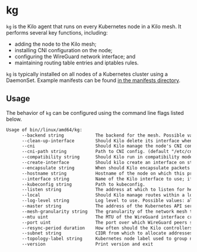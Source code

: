 # kg

`kg` is the Kilo agent that runs on every Kubernetes node in a Kilo mesh.
It performs several key functions, including:
* adding the node to the Kilo mesh;
* installing CNI configuration on the node;
* configuring the WireGuard network interface; and
* maintaining routing table entries and iptables rules.

`kg` is typically installed on all nodes of a Kubernetes cluster using a DaemonSet.
Example manifests can be found [in the manifests directory](https://github.com/kilo-io/kilo/tree/main/manifests).

## Usage

The behavior of `kg` can be configured using the command line flags listed below.

[embedmd]:# (../tmp/help.txt)
```txt
Usage of bin//linux/amd64/kg:
      --backend string            The backend for the mesh. Possible values: kubernetes (default "kubernetes")
      --clean-up-interface        Should Kilo delete its interface when it shuts down?
      --cni                       Should Kilo manage the node's CNI configuration? (default true)
      --cni-path string           Path to CNI config. (default "/etc/cni/net.d/10-kilo.conflist")
      --compatibility string      Should Kilo run in compatibility mode? Possible values: flannel
      --create-interface          Should kilo create an interface on startup? (default true)
      --encapsulate string        When should Kilo encapsulate packets within a location? Possible values: never, crosssubnet, always (default "always")
      --hostname string           Hostname of the node on which this process is running.
      --interface string          Name of the Kilo interface to use; if it does not exist, it will be created. (default "kilo0")
      --kubeconfig string         Path to kubeconfig.
      --listen string             The address at which to listen for health and metrics. (default ":1107")
      --local                     Should Kilo manage routes within a location? (default true)
      --log-level string          Log level to use. Possible values: all, debug, info, warn, error, none (default "info")
      --master string             The address of the Kubernetes API server (overrides any value in kubeconfig).
      --mesh-granularity string   The granularity of the network mesh to create. Possible values: location, full (default "location")
      --mtu uint                  The MTU of the WireGuard interface created by Kilo. (default 1420)
      --port uint                 The port over which WireGuard peers should communicate. (default 51820)
      --resync-period duration    How often should the Kilo controllers reconcile? (default 30s)
      --subnet string             CIDR from which to allocate addresses for WireGuard interfaces. (default "10.4.0.0/16")
      --topology-label string     Kubernetes node label used to group nodes into logical locations. (default "topology.kubernetes.io/region")
      --version                   Print version and exit
```
